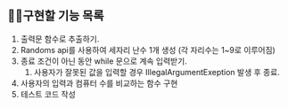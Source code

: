 ## 🚴‍♀️구현할 기능 목록

1. 출력문 함수로 추출하기.
2. Randoms api를 사용하여 세자리 난수 1개 생성 (각 자리수는 1~9로 이루어짐)
3. 종료 조건이 아닌 동안 while 문으로 계속 입력받기.
   1. 사용자가 잘못된 값을 입력할 경우 IllegalArgumentExeption 발생 후 종료.
4. 사용자의 입력과 컴퓨터 수를 비교하는 함수 구현
5. 테스트 코드 작성
